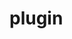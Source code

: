 <!-- generated by markdown-notes-tree -->

# plugin

<!-- optional markdown-notes-tree directory description starts here -->

<!-- optional markdown-notes-tree directory description ends here -->


